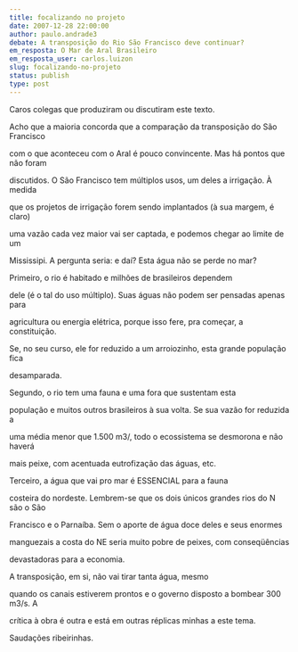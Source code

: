 ```yaml
---
title: focalizando no projeto
date: 2007-12-28 22:00:00
author: paulo.andrade3
debate: A transposição do Rio São Francisco deve continuar?
em_resposta: O Mar de Aral Brasileiro
em_resposta_user: carlos.luizon
slug: focalizando-no-projeto
status: publish 
type: post
---
```


  

  

Caros colegas que produziram ou discutiram este texto.  

Acho que a maioria concorda que a comparação da transposição do São Francisco  

com o que aconteceu com o Aral é pouco convincente. Mas há pontos que não foram  

discutidos. O São Francisco tem múltiplos usos, um deles a irrigação. À medida  

que os projetos de irrigação forem sendo implantados (à sua margem, é claro)  

uma vazão cada vez maior vai ser captada, e podemos chegar ao limite de um  

Mississipi. A pergunta seria: e daí? Esta água não se perde no mar?   

  

Primeiro, o rio é habitado e milhões de brasileiros dependem  

dele (é o tal do uso múltiplo). Suas águas não podem ser pensadas apenas para  

agricultura ou energia elétrica, porque isso fere, pra começar, a constituição.  

Se, no seu curso, ele for reduzido a um arroiozinho, esta grande população fica  

desamparada.  

  

Segundo, o rio tem uma fauna e uma fora que sustentam esta  

população e muitos outros brasileiros à sua volta. Se sua vazão for reduzida a  

uma média menor que 1.500 m3/, todo o ecossistema se desmorona e não haverá  

mais peixe, com acentuada eutrofização das águas, etc.  

  

Terceiro, a água que vai pro mar é ESSENCIAL para a fauna  

costeira do nordeste. Lembrem-se que os dois únicos grandes rios do N são o São  

Francisco e o Parnaíba. Sem o aporte de água doce deles e seus enormes  

manguezais a costa do NE seria muito pobre de peixes, com conseqüências  

devastadoras para a economia.  

  

A transposição, em si, não vai tirar tanta água, mesmo  

quando os canais estiverem prontos e o governo disposto a bombear 300 m3/s. A  

crítica à obra é outra e está em outras réplicas minhas a este tema.  

  

Saudações ribeirinhas.  

  

